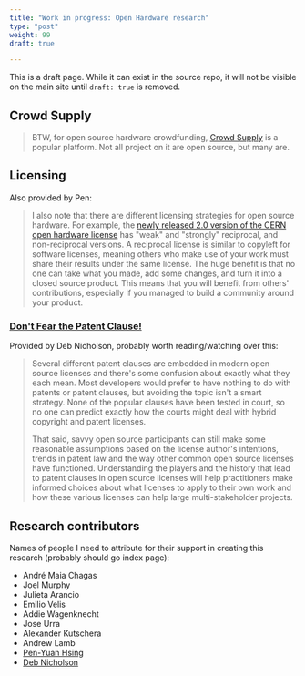 ```yaml
---
title: "Work in progress: Open Hardware research"
type: "post"
weight: 99
draft: true

---
```


This is a draft page.
While it can exist in the source repo, it will not be visible on the main site until `draft: true` is removed.

## Crowd Supply

> BTW, for open source hardware crowdfunding, [Crowd Supply](https://www.crowdsupply.com/) is a popular platform.
> Not all project on it are open source, but many are.

## Licensing

Also provided by Pen:

> I also note that there are different licensing strategies for open source hardware.
> For example, the [newly released 2.0 version of the CERN open hardware license](https://home.cern/news/news/knowledge-sharing/cern-updates-its-open-hardware-licence) has "weak" and "strongly" reciprocal, and non-reciprocal versions.
> A reciprocal license is similar to copyleft for software licenses, meaning others who make use of your work must share their results under the same license.
> The huge benefit is that no one can take what you made, add some changes, and turn it into a closed source product.
> This means that you will benefit from others' contributions, especially if you managed to build a community around your product.

### [Don't Fear the Patent Clause!](https://linuxfestnorthwest.org/conferences/lfnw18/program/proposals/72)

Provided by Deb Nicholson, probably worth reading/watching over this:

> Several different patent clauses are embedded in modern open source licenses and there's some confusion about exactly what they each mean.
> Most developers would prefer to have nothing to do with patents or patent clauses, but avoiding the topic isn't a smart strategy.
> None of the popular clauses have been tested in court, so no one can predict exactly how the courts might deal with hybrid copyright and patent licenses.
>
> That said, savvy open source participants can still make some reasonable assumptions based on the license author's intentions, trends in patent law and the way other common open source licenses have functioned.
> Understanding the players and the history that lead to patent clauses in open source licenses will help practitioners make informed choices about what licenses to apply to their own work and how these various licenses can help large multi-stakeholder projects.


## Research contributors

Names of people I need to attribute for their support in creating this research (probably should go index page):

* André Maia Chagas
* Joel Murphy
* Julieta Arancio
* Emilio Velis
* Addie Wagenknecht
* Jose Urra
* Alexander Kutschera
* Andrew Lamb
* [Pen-Yuan Hsing](https://www.penonek.com/)
* [Deb Nicholson](https://sfconservancy.org/about/staff/#deb)
